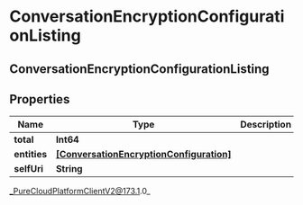 # ConversationEncryptionConfigurationListing

## ConversationEncryptionConfigurationListing

## Properties

|Name | Type | Description | Notes|
|------------ | ------------- | ------------- | -------------|
| **total** | **Int64** |  | [optional] |
| **entities** | [**[ConversationEncryptionConfiguration]**]([ConversationEncryptionConfiguration]) |  | [optional] |
| **selfUri** | **String** |  | [optional] |



_PureCloudPlatformClientV2@173.1.0_
